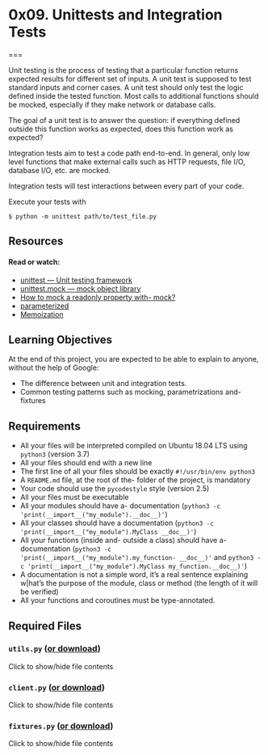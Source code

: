 # 0x09. Unittests and Integration Tests
===

Unit testing is the process of testing that a particular function returns expected results for different set of inputs. A unit test is supposed to test standard inputs and corner cases. A unit test should only test the logic defined inside the tested function. Most calls to additional functions should be mocked, especially if they make network or database calls.

The goal of a unit test is to answer the question: if everything defined outside this function works as expected, does this function work as expected?

Integration tests aim to test a code path end-to-end. In general, only low level functions that make external calls such as HTTP requests, file I/O, database I/O, etc. are mocked.

Integration tests will test interactions between every part of your code.

Execute your tests with
```shell
$ python -m unittest path/to/test_file.py
```
## Resources

#### Read or watch:

- [unittest — Unit testing framework](https://docs.python.org/3/library/unittest.html)
- [unittest.mock — mock object library](https://docs.python.org/3/library/unittest.mock.html)
- [How to mock a readonly property with- mock?](https://stackoverflow.com/questions/11836436/how-to-mock-a-readonly-property-with-mock)
- [parameterized](https://pypi.org/project/parameterized/)
- [Memoization](https://en.wikipedia.org/wiki/Memoization)

## Learning Objectives

At the end of this project, you are expected to be able to explain to anyone, without the help of Google:

- The difference between unit and integration tests.
- Common testing patterns such as mocking, parametrizations and- fixtures

## Requirements

- All your files will be interpreted compiled on Ubuntu 18.04 LTS using ```python3``` (version 3.7)
- All your files should end with a new line
- The first line of all your files should be exactly ```#!/usr/bin/env python3```
- A ```README.md``` file, at the root of the- folder of the project, is mandatory
- Your code should use the ```pycodestyle``` style (version 2.5)
- All your files must be executable
- All your modules should have a- documentation (```python3 -c 'print(__import__("my_module").__doc__)'```)
- All your classes should have a documentation (```python3 -c 'print(__import__("my_module").MyClass __doc__)'```)
- All your functions (inside and- outside a class) should have a- documentation (```python3 -c 'print(__import__("my_module").my_function- __doc__)'``` and ```python3 -c 'print(__import__("my_module").MyClass my_function.__doc__)'```)
- A documentation is not a simple word, it’s a real sentence explaining w|hat’s the purpose of the module, class or method (the length of it will be verified)
- All your functions and coroutines must be type-annotated.


## Required Files
### ```utils.py``` ([or download](https://intranet-projects-files.s3.amazonaws.com/webstack/utils.py))
Click to show/hide file contents
### ```client.py``` ([or download](https://intranet-projects-files.s3.amazonaws.com/webstack/client.py))
Click to show/hide file contents
### ```fixtures.py``` ([or download](https://intranet-projects-files.s3.amazonaws.com/webstack/fixtures.py))
Click to show/hide file contents